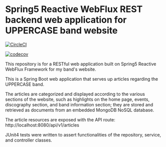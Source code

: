 # Spring5 Reactive WebFlux REST backend web application for UPPERCASE band website

[![CircleCI](https://circleci.com/gh/markdeleon01/spring5-reactive-uppercaseband-webapp.svg?style=svg)](https://circleci.com/gh/markdeleon01/spring5-reactive-uppercaseband-webapp)

[![codecov](https://codecov.io/gh/markdeleon01/spring5-reactive-uppercaseband-webapp/branch/master/graph/badge.svg)](https://codecov.io/gh/markdeleon01/spring5-reactive-uppercaseband-webapp)

This repository is for a RESTful web application built on Spring5 Reactive WebFlux Framework for my band's website.

This is a Spring Boot web application that serves up articles regarding the UPPERCASE band.

The articles are categorized and displayed according to the various sections of the website,
such as highlights on the home page, events, discography section, and band information section;
they are stored and retrieved as documents from an embedded MongoDB NoSQL database.

The article resources are exposed with the API route:
http://localhost:8080/api/v1/articles

JUnit4 tests were written to assert functionalities of the repository, service, and controller classes.